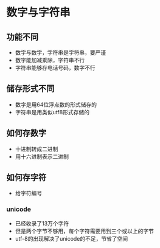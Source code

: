 # 数字与字符串
## 功能不同
* 数字与数字，字符串是字符串，要严谨
* 数字能加减乘除，字符串不行
* 字符串能够存电话号码，数字不行

## 储存形式不同
* 数字是用64位浮点数的形式储存的
* 字符串是用类似utf8形式存储的

## 如何存数字
* 十进制转成二进制
* 用十六进制表示二进制

## 如何存字符
* 给字符编号
### unicode
* 已经收录了13万个字符
* 但是两个字节不够用，每个字符需要用到三个或以上的字节
* utf-8的出现解决了unicode的不足，节省了空间 
